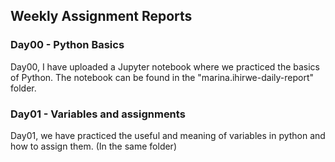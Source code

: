 ## Weekly Assignment Reports

### Day00 - Python Basics
Day00, I have uploaded a Jupyter notebook where we practiced the basics of Python. The notebook can be found in the "marina.ihirwe-daily-report" folder.

### Day01 - Variables and assignments
Day01, we have practiced the useful and meaning of variables in python and how to assign them. (In the same folder)
